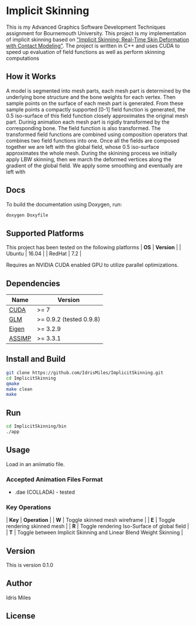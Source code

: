# Implicit Skinning
This is my Advanced Graphics Software Development Techniques assignment for Bournemouth University.
This project is my implementation of implicit skinning based on ["Implicit Skinning: Real-Time Skin Deformation with Contact Modeling"](http://rodolphe-vaillant.fr/pivotx/templates/projects/implicit_skinning/implicit_skinning.pdf). 
The project is written in C++ and uses CUDA to speed up evaluation of field functions as well as perform skinning computations
## How it Works
A model is segmented into mesh parts, each mesh part is determined by the underlying bone structure and the bone weights for each vertex. 
Then sample points on the surface of each mesh part is generated. 
From these sample points a compactly supported [0-1] field function is generated, the 0.5 iso-surface of this field function closely approximates the original mesh part.
Durinig animation each mesh part is rigidly transformed by the corresponding bone. The field function is also transformed.
The transformed field functions are combined using composition operators that combines two field functions into one.
Once all the fields are composed together we are left with the global field, whose 0.5 iso-surface approximates the whole mesh.
During the skinining process we initially apply LBW skinning, then we march the deformed vertices along the gradient of the global field.
We apply some smoothing and eventually are left with  


## Docs
To build the documentation using Doxygen, run:
```bash
doxygen Doxyfile
```

## Supported Platforms
This project has been tested on the following platforms
| **OS** | **Version** |
| Ubuntu | 16.04 |
| RedHat | 7.2 |

Requires an NVIDIA CUDA enabled GPU to utilize parallel optimizations.


## Dependencies
| **Name** | **Version** |
| ---- | ------- |
| [CUDA](https://developer.nvidia.com/cuda-downloads) | >= 7 |
| [GLM](http://glm.g-truc.net/0.9.8/index.html)| >= 0.9.2 (tested 0.9.8) |
| [Eigen](http://eigen.tuxfamily.org/index.php?title=Main_Page)| >= 3.2.9 |
| [ASSIMP](http://www.assimp.org/) | >= 3.3.1 |


## Install and Build
```bash
git clone https://github.com/IdrisMiles/ImplicitSkinning.git
cd ImplicitSkinning
qmake
make clean
make
```

## Run
```bash
cd ImplicitSkinning/bin
./app
```

## Usage
Load in an aniimatio file.
### Accepted Animation Files Format
* .dae (COLLADA) - tested
### Key Operations
| **Key** | **Operation** |
| **W** | Toggle skinned mesh wireframe |
| **E** | Toggle rendering skinned mesh |
| **R** | Toggle rendering Iso-Surface of global field |
| **T** | Toggle between Implicit Skinning and Linear Blend Weight Skinning |

## Version
This is version 0.1.0

## Author
Idris Miles

## License
